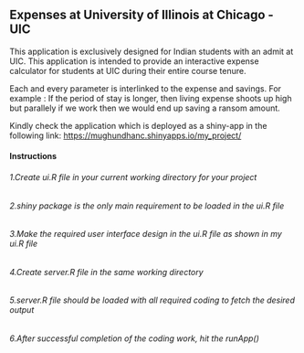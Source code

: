 ## Expenses at University of Illinois at Chicago - UIC

This application is exclusively designed for Indian students with an admit at UIC. This application is intended to provide an interactive expense calculator for students at UIC during their entire course tenure. 

Each and every parameter is interlinked to the expense and savings. For example : If the period of stay is longer, then living expense shoots up high but parallely if we work then we would end up saving a ransom amount.

Kindly check the application which is deployed as a shiny-app in the following link: https://mughundhanc.shinyapps.io/my_project/

#### Instructions
###### 1.Create ui.R file in your current working directory for your project
###### 2.shiny package is the only main requirement to be loaded in the ui.R file
###### 3.Make the required user interface design in the ui.R file as shown in my ui.R file
###### 4.Create server.R file in the same working directory
###### 5.server.R file should be loaded with all required coding to fetch the desired output
###### 6.After successful completion of the coding work, hit the runApp()
